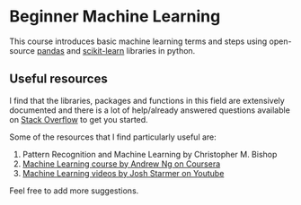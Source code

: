 # Beginner Machine Learning

This course introduces basic machine learning terms and steps using open-source [pandas](https://pandas.pydata.org) and [scikit-learn](https://scikit-learn.org/stable/index.html) libraries in python.

## Useful resources

I find that the libraries, packages and functions in this field are extensively documented and there is a lot of help/already answered questions available on [Stack Overflow](https://stackoverflow.com) to get you started. 

Some of the resources that I find particularly useful are:
1. Pattern Recognition and Machine Learning by Christopher M. Bishop
2. [Machine Learning course by Andrew Ng on Coursera](https://www.coursera.org/learn/machine-learning)
3. [Machine Learning videos by Josh Starmer on Youtube](https://www.youtube.com/watch?v=Gv9_4yMHFhI&list=PLblh5JKOoLUICTaGLRoHQDuF_7q2GfuJF)

Feel free to add more suggestions.


